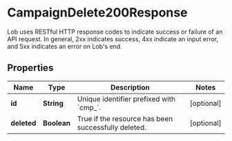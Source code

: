 

# CampaignDelete200Response

Lob uses RESTful HTTP response codes to indicate success or failure of an API request. In general, 2xx indicates success, 4xx indicate an input error, and 5xx indicates an error on Lob's end.

## Properties

| Name | Type | Description | Notes |
|------------ | ------------- | ------------- | -------------|
|**id** | **String** | Unique identifier prefixed with &#x60;cmp_&#x60;. |  [optional] |
|**deleted** | **Boolean** | True if the resource has been successfully deleted. |  [optional] |



